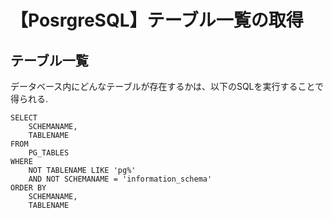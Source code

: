 # 【PosrgreSQL】テーブル一覧の取得

## テーブル一覧
データベース内にどんなテーブルが存在するかは、以下のSQLを実行することで得られる.

```
SELECT 
    SCHEMANAME, 
    TABLENAME 
FROM 
    PG_TABLES 
WHERE 
    NOT TABLENAME LIKE 'pg%' 
    AND NOT SCHEMANAME = 'information_schema' 
ORDER BY 
    SCHEMANAME, 
    TABLENAME
```
